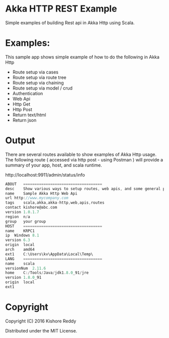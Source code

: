 # Akka HTTP REST Example 

Simple examples of building Rest api in Akka Http using Scala.

# Examples:
This sample app shows simple example of how to do the following in Akka Http

- Route setup via cases
- Route setup via route tree
- Route setup via chaining
- Route setup via model / crud
- Authentication
- Web Api 
- Http Get
- Http Post
- Return text/html
- Return json


# Output
There are several routes available to show examples of Akka Http usage.
The following route ( accessed via http post - using Postman ) will provide a summary of your app, host, and scala runtime.

http://localhost:9911/admin/status/info

```scala
ABOUT	===================================
desc	Show various ways to setup routes, web apis, and some general patterns and practices
name	Sample Akka Http Web Api
url	http://www.mycompany.com
tags	scala,akka,akka-http,web,apis,routes
contact	kishore@abc.com
version	1.0.1.7
region	n/a
group	your group
HOST	===================================
name	KRPC1
ip	Windows 8.1
version	6.3
origin	local
arch	amd64
ext1	C:\Users\kv\AppData\Local\Temp\
LANG	===================================
name	scala
versionNum	2.11.6
home	C:/Tools/Java/jdk1.8.0_91/jre
version	1.8.0_91
origin	local
ext1	
```

# Copyright

Copyright (C) 2016 Kishore Reddy

Distributed under the MIT License.
